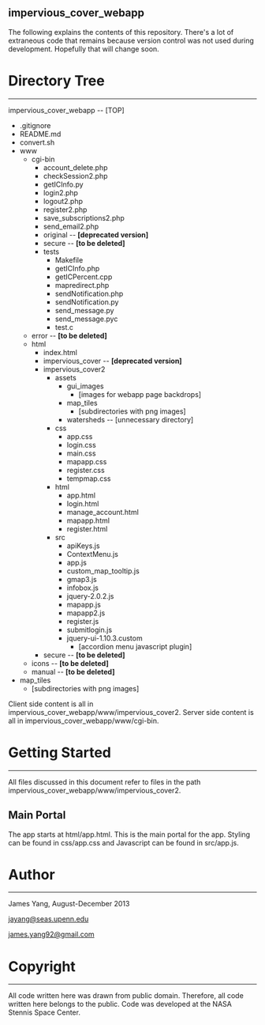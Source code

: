 impervious_cover_webapp
-----------------------
The following explains the contents of this repository. There's a lot of extraneous code that remains because version control was not used during development. Hopefully that will change soon.

# Directory Tree
----------------
impervious_cover_webapp -- [TOP]

* .gitignore
* README.md
* convert.sh
* www
   * cgi-bin
      * account_delete.php
      * checkSession2.php
      * getICInfo.py
      * login2.php
      * logout2.php
      * register2.php
      * save_subscriptions2.php
      * send_email2.php
      * original -- **[deprecated version]**
      * secure -- **[to be deleted]**
      * tests
         * Makefile
         * getICInfo.php
         * getICPercent.cpp
         * mapredirect.php
         * sendNotification.php
         * sendNotification.py
         * send_message.py
         * send_message.pyc
         * test.c
   * error -- **[to be deleted]**
   * html
      * index.html
      * impervious_cover -- **[deprecated version]**
      * impervious_cover2
         * assets
            * gui_images
               * [images for webapp page backdrops]
            * map_tiles
               * [subdirectories with png images]
            * watersheds -- [unnecessary directory]
         * css
            * app.css
            * login.css
            * main.css
            * mapapp.css
            * register.css
            * tempmap.css
         * html
            * app.html
            * login.html
            * manage_account.html
            * mapapp.html
            * register.html
         * src
            * apiKeys.js
            * ContextMenu.js
            * app.js
            * custom_map_tooltip.js
            * gmap3.js
            * infobox.js
            * jquery-2.0.2.js
            * mapapp.js
            * mapapp2.js
            * register.js
            * submitlogin.js
            * jquery-ui-1.10.3.custom
              * [accordion menu javascript plugin]
      * secure -- **[to be deleted]**
   * icons -- **[to be deleted]**
   * manual -- **[to be deleted]**
* map_tiles
   * [subdirectories with png images]

Client side content is all in impervious_cover_webapp/www/impervious_cover2. Server side content is all in impervious_cover_webapp/www/cgi-bin.

# Getting Started
-----------------
All files discussed in this document refer to files in the path impervious_cover_webapp/www/impervious_cover2.

## Main Portal
The app starts at html/app.html. This is the main portal for the app. Styling can be found in css/app.css and Javascript can be found in src/app.js.

# Author
--------
James Yang, August-December 2013

jayang@seas.upenn.edu

james.yang92@gmail.com

# Copyright
-----------
All code written here was drawn from public domain. Therefore, all code written here belongs to the public. Code was developed at the NASA Stennis Space Center.
